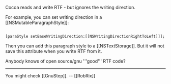 Cocoa reads and write RTF - but ignores the writing direction. 

For example, you can set writing direction in a [[NSMutableParagraphStyle]]:

<code>
[paraStyle setBaseWritingDirection:[[NSWritingDirectionRightToLeft]]];
</code>

Then you can add this paragraph style to a [[NSTextStorage]]. But it will not save this attribute when you write RTF from it. 

Anybody knows of open source/gnu '''good''' RTF code?

----

You might check [[GnuStep]]. -- [[RobRix]]